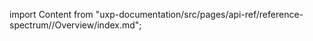 
import Content from "uxp-documentation/src/pages/api-ref/reference-spectrum//Overview/index.md";

<Content query="product=xd"/>
